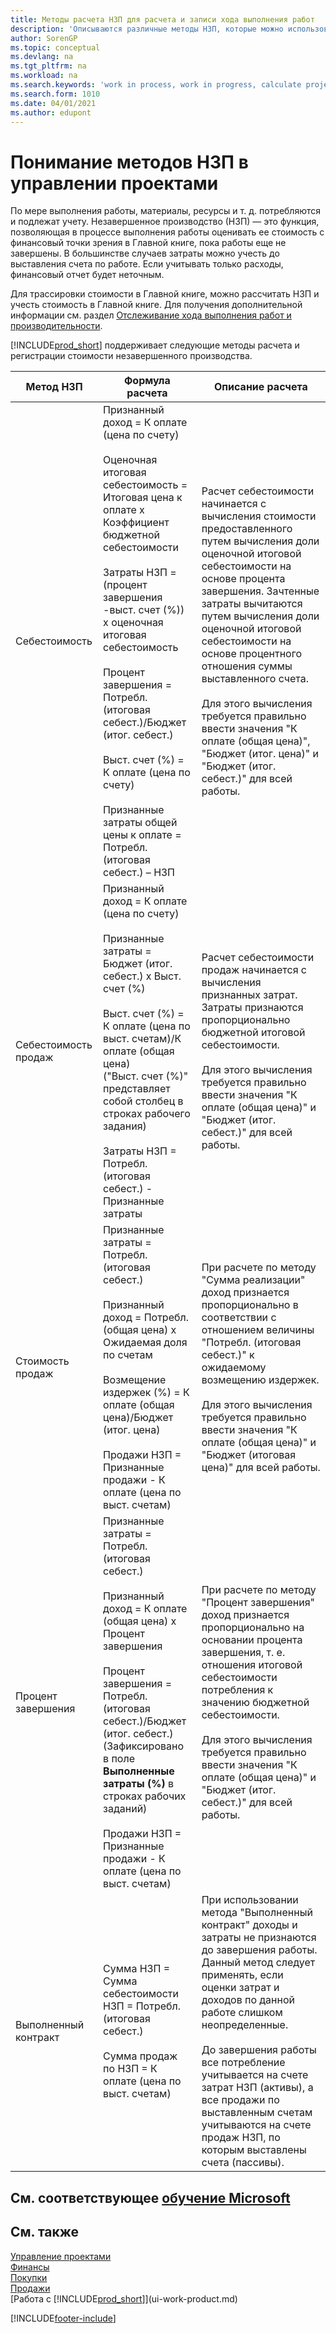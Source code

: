 ```yaml
---
title: Методы расчета НЗП для расчета и записи хода выполнения работ
description: 'Описываются различные методы НЗП, которые можно использовать для учета, отслеживания и расчета финансовой информации для текущих незавершенных работ.'
author: SorenGP
ms.topic: conceptual
ms.devlang: na
ms.tgt_pltfrm: na
ms.workload: na
ms.search.keywords: 'work in process, work in progress, calculate project WIP'
ms.search.form: 1010
ms.date: 04/01/2021
ms.author: edupont
---
```

# <a name="understanding-wip-methods-in-project-management"></a>Понимание методов НЗП в управлении проектами

По мере выполнения работы, материалы, ресурсы и т. д. потребляются и подлежат учету. Незавершенное производство (НЗП) — это функция, позволяющая в процессе выполнения работы оценивать ее стоимость с финансовый точки зрения в Главной книге, пока работы еще не завершены. В большинстве случаев затраты можно учесть до выставления счета по работе. Если учитывать только расходы, финансовый отчет будет неточным.

Для трассировки стоимости в Главной книге, можно рассчитать НЗП и учесть стоимость в Главной книге. Для получения дополнительной информации см. раздел [Отслеживание хода выполнения работ и производительности](projects-how-monitor-progress-performance.md).

[!INCLUDE[prod_short](includes/prod_short.md)] поддерживает следующие методы расчета и регистрации стоимости незавершенного производства.

| Метод НЗП | Формула расчета | Описание расчета |
| --- | --- | --- |
| Себестоимость |Признанный доход = К оплате (цена по счету)<br /><br /> Оценочная итоговая себестоимость = Итоговая цена к оплате x Коэффициент бюджетной себестоимости<br /><br /> Затраты НЗП = (процент завершения -выст. счет (%)) x оценочная итоговая себестоимость<br /><br /> Процент завершения = Потребл. (итоговая себест.)/Бюджет (итог. себест.)<br /><br />Выст. счет (%) = К оплате (цена по счету)<br /><br /> Признанные затраты общей цены к оплате = Потребл. (итоговая себест.) – НЗП |Расчет себестоимости начинается с вычисления стоимости предоставленного путем вычисления доли оценочной итоговой себестоимости на основе процента завершения. Зачтенные затраты вычитаются путем вычисления доли оценочной итоговой себестоимости на основе процентного отношения суммы выставленного счета.<br /><br />Для этого вычисления требуется правильно ввести значения "К оплате (общая цена)", "Бюджет (итог. цена)" и "Бюджет (итог. себест.)" для всей работы. |
| Себестоимость продаж |Признанный доход = К оплате (цена по счету)<br /><br /> Признанные затраты = Бюджет (итог. себест.) x Выст. счет (%)<br /><br /> Выст. счет (%) = К оплате (цена по выст. счетам)/К оплате (общая цена)<br /> ("Выст. счет (%)" представляет собой столбец в строках рабочего задания)<br /><br /> Затраты НЗП = Потребл. (итоговая себест.) - Признанные затраты |Расчет себестоимости продаж начинается с вычисления признанных затрат. Затраты признаются пропорционально бюджетной итоговой себестоимости.<br /><br /> Для этого вычисления требуется правильно ввести значения "К оплате (общая цена)" и "Бюджет (итог. себест.)" для всей работы. |
| Стоимость продаж |Признанные затраты = Потребл. (итоговая себест.)<br /><br /> Признанный доход = Потребл. (общая цена) x Ожидаемая доля по счетам<br /><br /> Возмещение издержек (%) = К оплате (общая цена)/Бюджет (итог. цена)<br /><br /> Продажи НЗП = Признанные продажи - К оплате (цена по выст. счетам) |При расчете по методу "Сумма реализации" доход признается пропорционально в соответствии с отношением величины "Потребл. (итоговая себест.)" к ожидаемому возмещению издержек.<br /><br /> Для этого вычисления требуется правильно ввести значения "К оплате (общая цена)" и "Бюджет (итоговая цена)" для всей работы. |
| Процент завершения |Признанные затраты = Потребл. (итоговая себест.)<br /><br /> Признанный доход = К оплате (общая цена) x Процент завершения<br /><br /> Процент завершения = Потребл. (итоговая себест.)/Бюджет (итог. себест.)<br /> (Зафиксировано в поле **Выполненные затраты (%)** в строках рабочих заданий)<br /><br /> Продажи НЗП = Признанные продажи - К оплате (цена по выст. счетам) |При расчете по методу "Процент завершения" доход признается пропорционально на основании процента завершения, т. е. отношения итоговой себестоимости потребления к значению бюджетной себестоимости.<br /><br /> Для этого вычисления требуется правильно ввести значения "К оплате (общая цена)" и "Бюджет (итог. себест.)" для всей работы. |
| Выполненный контракт |Сумма НЗП = Сумма себестоимости НЗП = Потребл. (итоговая себест.)<br /><br /> Сумма продаж по НЗП = К оплате (цена по выст. счетам) |При использовании метода "Выполненный контракт" доходы и затраты не признаются до завершения работы. Данный метод следует применять, если оценки затрат и доходов по данной работе слишком неопределенные.<br /><br /> До завершения работы все потребление учитывается на счете затрат НЗП (активы), а все продажи по выставленным счетам учитываются на счете продаж НЗП, по которым выставлены счета (пассивы). |

## <a name="see-related-microsoft-training"></a>См. соответствующее [обучение Microsoft](/training/paths/calculate-post-job-wip/)

## <a name="see-also"></a>См. также

[Управление проектами](projects-manage-projects.md)  
[Финансы](finance.md)  
[Покупки](purchasing-manage-purchasing.md)  
[Продажи](sales-manage-sales.md)  
[Работа с [!INCLUDE[prod_short](includes/prod_short.md)]](ui-work-product.md)  


[!INCLUDE[footer-include](includes/footer-banner.md)]
